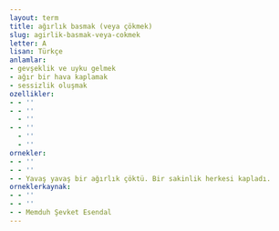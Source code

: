 ```yaml
---
layout: term
title: ağırlık basmak (veya çökmek)
slug: agirlik-basmak-veya-cokmek
letter: A
lisan: Türkçe
anlamlar:
- gevşeklik ve uyku gelmek
- ağır bir hava kaplamak
- sessizlik oluşmak
ozellikler:
- - ''
- - ''
  - ''
- - ''
  - ''
  - ''
ornekler:
- - ''
- - ''
- - Yavaş yavaş bir ağırlık çöktü. Bir sakinlik herkesi kapladı.
orneklerkaynak:
- - ''
- - ''
- - Memduh Şevket Esendal
---
```

